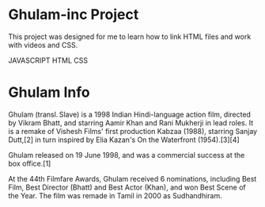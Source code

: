 # Ghulam-inc Project

This project was designed for me to learn how to link HTML files and work with videos and CSS.

JAVASCRIPT
HTML
CSS

# Ghulam Info

Ghulam (transl. Slave) is a 1998 Indian Hindi-language action film, directed by Vikram Bhatt, and starring Aamir Khan and Rani Mukherji in lead roles. It is a remake of Vishesh Films' first production Kabzaa (1988), starring Sanjay Dutt,[2] in turn inspired by Elia Kazan's On the Waterfront (1954).[3][4]

Ghulam released on 19 June 1998, and was a commercial success at the box office.[1]

At the 44th Filmfare Awards, Ghulam received 6 nominations, including Best Film, Best Director (Bhatt) and Best Actor (Khan), and won Best Scene of the Year. The film was remade in Tamil in 2000 as Sudhandhiram.
